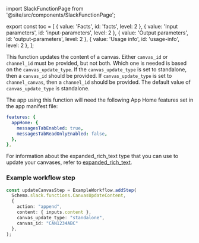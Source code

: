 import SlackFunctionPage from '@site/src/components/SlackFunctionPage';

export const toc = [
{ value: 'Facts', id: 'facts', level: 2 },
{ value: 'Input parameters', id: 'input-parameters', level: 2 },
{ value: 'Output parameters', id: 'output-parameters', level: 2 },
{ value: 'Usage info', id: 'usage-info', level: 2 },
];

<SlackFunctionPage jsonFile="canvas_update_content">

This function updates the content of a canvas. Either `canvas_id` or `channel_id` must be provided, but not both. Which one is needed is based on the `canvas_update_type`. If the `canvas_update_type` is set to standalone, then a `canvas_id` should be provided. If `canvas_update_type` is set to `channel_canvas`, then a `channel_id` should be provided. The default value of `canvas_update_type` is standalone.

The app using this function will need the following App Home features set in the app manifest file:

```yaml
features: {
  appHome: {
    messagesTabEnabled: true,
    messagesTabReadOnlyEnabled: false,
  },
},
```

For information about the expanded_rich_text type that you can use to update your canvases, refer to [expanded_rich_text](/deno-slack-sdk/reference/slack-types#expandedrichtext).

### Example workflow step

```ts
const updateCanvasStep = ExampleWorkflow.addStep(
  Schema.slack.functions.CanvasUpdateContent,
  {
    action: "append",
    content: { inputs.content },
    canvas_update_type: "standalone",
    canvas_id: "CAN1234ABC"
  },
);
```

</SlackFunctionPage>

